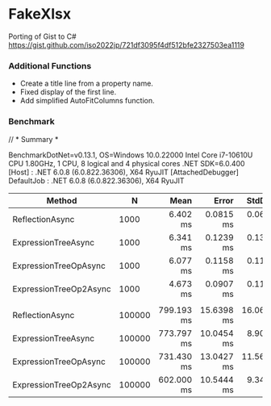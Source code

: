 # FakeXlsx
Porting of Gist to C#
https://gist.github.com/iso2022jp/721df3095f4df512bfe2327503ea1119

### Additional Functions
- Create a title line from a property name.
- Fixed display of the first line.
- Add simplified AutoFitColumns function.

### Benchmark

// * Summary *

BenchmarkDotNet=v0.13.1, OS=Windows 10.0.22000
Intel Core i7-10610U CPU 1.80GHz, 1 CPU, 8 logical and 4 physical cores
.NET SDK=6.0.400
  [Host]     : .NET 6.0.8 (6.0.822.36306), X64 RyuJIT  [AttachedDebugger]
  DefaultJob : .NET 6.0.8 (6.0.822.36306), X64 RyuJIT

|                 Method |      N |       Mean |      Error |     StdDev | Ratio | RatioSD |      Gen 0 |     Gen 1 |  Allocated |
|----------------------- |------- |-----------:|-----------:|-----------:|------:|--------:|-----------:|----------:|-----------:|
|        ReflectionAsync |   1000 |   6.402 ms |  0.0815 ms |  0.0681 ms |  1.00 |    0.00 |   351.5625 |   70.3125 |   1,450 KB |
|    ExpressionTreeAsync |   1000 |   6.341 ms |  0.1239 ms |  0.1377 ms |  1.00 |    0.03 |   351.5625 |   70.3125 |   1,450 KB |
|  ExpressionTreeOpAsync |   1000 |   6.077 ms |  0.1158 ms |  0.1137 ms |  0.95 |    0.02 |   195.3125 |    7.8125 |     836 KB |
| ExpressionTreeOp2Async |   1000 |   4.673 ms |  0.0907 ms |  0.1114 ms |  0.74 |    0.02 |   203.1250 |    7.8125 |     833 KB |
|                        |        |            |            |            |       |         |            |           |            |
|        ReflectionAsync | 100000 | 799.193 ms | 15.6398 ms | 16.0610 ms |  1.00 |    0.00 | 23000.0000 | 6000.0000 | 144,000 KB |
|    ExpressionTreeAsync | 100000 | 773.797 ms | 10.0454 ms |  8.9050 ms |  0.97 |    0.03 | 23000.0000 | 6000.0000 | 144,001 KB |
|  ExpressionTreeOpAsync | 100000 | 731.430 ms | 13.0427 ms | 11.5620 ms |  0.92 |    0.02 | 13000.0000 | 3000.0000 |  80,079 KB |
| ExpressionTreeOp2Async | 100000 | 602.000 ms | 10.5444 ms |  9.3473 ms |  0.75 |    0.02 | 13000.0000 | 3000.0000 |  79,925 KB |

